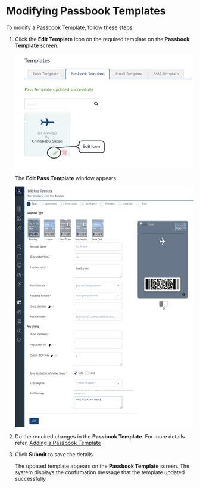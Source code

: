                            


Modifying Passbook Templates
============================

To modify a Passbook Template, follow these steps:

1.  Click the **Edit Template** icon on the required template on the **Passbook Template** screen.
    
    ![](../Resources/Images/Settings/Templates/passbooktemplate/edittempicon_573x368.png)
    
    The **Edit Pass Template** window appears.
    
    ![](../Resources/Images/Settings/Templates/passbooktemplate/modifypasstemplate_591x793.png)
    
2.  Do the required changes in the **Passbook Template**. For more details refer, [Adding a Passbook Template](Add_passbook.md)
3.  Click **Submit** to save the details.
    
    The updated template appears on the **Passbook Template** screen. The system displays the confirmation message that the template updated successfully
